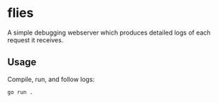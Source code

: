 # flies

A simple debugging webserver which produces detailed logs of each request it receives.

## Usage

Compile, run, and follow logs:

```
go run .
```
